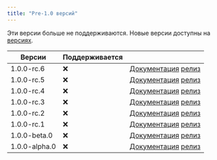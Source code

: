 ```yaml
---
title: "Pre-1.0 версий"
---
```


Эти версии больше не поддерживаются. Новые версии доступны на [версиях](versions.md).

| Версии        | Поддерживается |                                                                                                                                                          |
| ------------- | -------------- | -------------------------------------------------------------------------------------------------------------------------------------------------------- |
| 1.0.0-rc.6    | :x:            | [Документация](https://docs.butterfly.linwood.dev/docs/1.0.0-rc.6/intro) [релиз](https://github.com/LinwoodDev/Butterfly/releases/tag/v1.0.0-rc.6)       |
| 1.0.0-rc.5    | :x:            | [Документация](https://docs.butterfly.linwood.dev/docs/1.0.0-rc.5/intro) [релиз](https://github.com/LinwoodDev/Butterfly/releases/tag/v1.0.0-rc.5)       |
| 1.0.0-rc.4    | :x:            | [Документация](https://docs.butterfly.linwood.dev/docs/1.0.0-rc.4/intro) [релиз](https://github.com/LinwoodDev/Butterfly/releases/tag/v1.0.0-rc.4)       |
| 1.0.0-rc.3    | :x:            | [Документация](https://docs.butterfly.linwood.dev/docs/1.0.0-rc.3/intro) [релиз](https://github.com/LinwoodDev/Butterfly/releases/tag/v1.0.0-rc.3)       |
| 1.0.0-rc.2    | :x:            | [Документация](https://docs.butterfly.linwood.dev/docs/1.0.0-rc.2/intro) [релиз](https://github.com/LinwoodDev/Butterfly/releases/tag/v1.0.0-rc.2)       |
| 1.0.0-rc.1    | :x:            | [Документация](https://docs.butterfly.linwood.dev/docs/1.0.0-rc.1/intro) [релиз](https://github.com/LinwoodDev/Butterfly/releases/tag/v1.0.0-rc.1)       |
| 1.0.0-beta.0  | :x:            | [Документация](https://docs.butterfly.linwood.dev/docs/1.0.0-beta.0/intro) [релиз](https://github.com/LinwoodDev/Butterfly/releases/tag/v1.0.0-beta.0)   |
| 1.0.0-alpha.0 | :x:            | [Документация](https://docs.butterfly.linwood.dev/docs/1.0.0-alpha.0/intro) [релиз](https://github.com/LinwoodDev/Butterfly/releases/tag/v1.0.0-alpha.0) |
